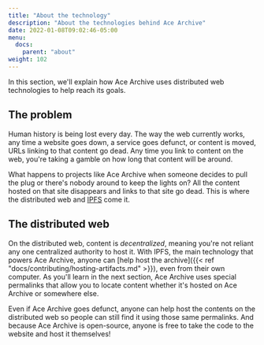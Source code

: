 ```yaml
---
title: "About the technology"
description: "About the technologies behind Ace Archive"
date: 2022-01-08T09:02:46-05:00
menu:
  docs:
    parent: "about"
weight: 102
---
```


In this section, we'll explain how Ace Archive uses distributed web
technologies to help reach its goals.

## The problem

Human history is being lost every day. The way the web currently works, any
time a website goes down, a service goes defunct, or content is moved, URLs
linking to that content go dead. Any time you link to content on the web,
you're taking a gamble on how long that content will be around.

What happens to projects like Ace Archive when someone decides to pull the plug
or there's nobody around to keep the lights on? All the content hosted on that
site disappears and links to that site go dead. This is where the distributed
web and [IPFS](https://ipfs.io) come it.

## The distributed web

On the distributed web, content is *decentralized*, meaning you're not reliant
any one centralized authority to host it. With IPFS, the main technology that
powers Ace Archive, anyone can [help host the archive]({{< ref
"docs/contributing/hosting-artifacts.md" >}}), even from their own computer.
As you'll learn in the next section, Ace Archive uses special permalinks that
allow you to locate content whether it's hosted on Ace Archive or somewhere
else.

Even if Ace Archive goes defunct, anyone can help host the contents on the
distributed web so people can still find it using those same permalinks. And
because Ace Archive is open-source, anyone is free to take the code to the
website and host it themselves!
